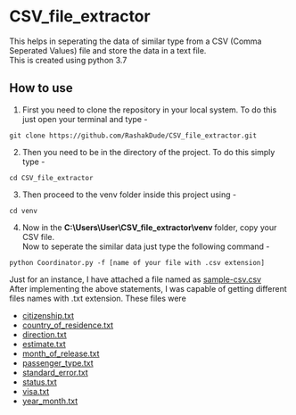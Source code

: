 # CSV_file_extractor
This helps in seperating the data of similar type from a CSV (Comma Seperated Values) file and store the data in a text file. <br>
This is created using python 3.7

## How to use
1. First you need to clone the repository in your local system. To do this just open your terminal and type -<br> 
```
git clone https://github.com/RashakDude/CSV_file_extractor.git
```

2. Then you need to be in the directory of the project. To do this simply type - <br>
```
cd CSV_file_extractor
```

3. Then proceed to the venv folder inside this project using - <br>
```
cd venv
```

4. Now in the <b> C:\Users\User\CSV_file_extractor\venv </b> folder, copy your CSV file.<br>
Now to seperate the similar data just type the following command - 
```
python Coordinator.py -f [name of your file with .csv extension]
```

Just for an instance, I have attached a file named as [sample-csv.csv](/venv/sample-csv.csv)<br>
After implementing the above statements, I was capable of getting different files names with .txt extension. These files were<br>

- [citizenship.txt](/venv/citizenship.txt)
- [country_of_residence.txt](/venv/country_of_residence.txt)
- [direction.txt](/venv/direction.txt)
- [estimate.txt](/venv/estimate.txt)
- [month_of_release.txt](/venv/month_of_release.txt)
- [passenger_type.txt](/venv/passenger_type.txt)
- [standard_error.txt](/venv/standard_error.txt)
- [status.txt](/venv/status.txt)
- [visa.txt](/venv/visa.txt)
- [year_month.txt](/venv/year_month.txt)
